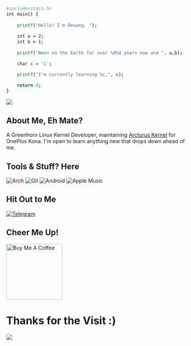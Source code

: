 ```bash
#include<stdio.h>
int main() {
    
    printf("Hello! I'm Devang. ");
   
    int a = 2;
    int b = 1;
 
    printf("Been on the Earth for over %d%d years now and ", a,b);

    char c = 'C';

    printf("I'm currently learning %c.", c);

    return 0;
}
```
![](http://github-profile-summary-cards.vercel.app/api/cards/profile-details?username=jaaat4u&theme=solarized)

## About Me, Eh Mate?

A Greenhorn Linux Kernel Developer, maintaining [Arcturus Kernel](https://t.me/ArcturusKernel) for OnePlus Kona.
I'm open to learn anything new that drops down ahead of me.

## Tools & Stuff? Here

![Arch](https://img.shields.io/badge/Arch_Linux-1793D1?style=for-the-badge&logo=arch-linux&logoColor=white)
![Git](https://img.shields.io/badge/Git-F05032?style=for-the-badge&logo=git&logoColor=white)
![Android](https://img.shields.io/badge/Android-3DDC84?style=for-the-badge&logo=android&logoColor=white)
![Apple Music](https://img.shields.io/badge/Apple-F05032?style=for-the-badge&logo=applemusic&logoColor=white)

## Hit Out to Me

[![Telegram](https://img.shields.io/badge/Telegram-2CA5E0?style=for-the-badge&logo=telegram&logoColor=white)](https://t.me/jaat4u)

## Cheer Me Up!

<a href="https://ko-fi.com/jaat4u" target="_blank"><img src="https://cdn.buymeacoffee.com/buttons/v2/default-red.png" alt="Buy Me A Coffee" width="150" ></a>

# Thanks for the Visit :)

![](https://komarev.com/ghpvc/?username=jaaat4u)